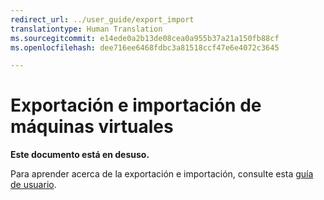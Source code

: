 ```yaml
---
redirect_url: ../user_guide/export_import
translationtype: Human Translation
ms.sourcegitcommit: e14ede0a2b13de08cea0a955b37a21a150fb88cf
ms.openlocfilehash: dee716ee6468fdbc3a81518ccf47e6e4072c3645

---
```


# Exportación e importación de máquinas virtuales 

**Este documento está en desuso.**

Para aprender acerca de la exportación e importación, consulte esta [guía de usuario](../user_guide/export_import.md).



<!--HONumber=Jun16_HO4-->



